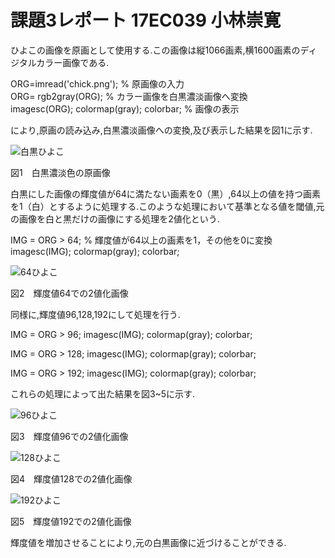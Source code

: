 # 課題3レポート    17EC039 小林崇寛

ひよこの画像を原画として使用する.この画像は縦1066画素,横1600画素のディジタルカラー画像である.

ORG=imread('chick.png'); % 原画像の入力   
ORG= rgb2gray(ORG); % カラー画像を白黒濃淡画像へ変換    
imagesc(ORG); colormap(gray); colorbar; % 画像の表示

により,原画の読み込み,白黒濃淡画像への変換,及び表示した結果を図1に示す.

![白黒ひよこ](http://uploader.sakura.ne.jp/src/up162883.png?raw=true)  

 図1　白黒濃淡色の原画像

白黒にした画像の輝度値が64に満たない画素を0（黒）,64以上の値を持つ画素を1（白）とするように処理する.このような処理において基準となる値を閾値,元の画像を白と黒だけの画像にする処理を2値化という.

IMG = ORG > 64; % 輝度値が64以上の画素を1，その他を0に変換
imagesc(IMG); colormap(gray); colorbar;

![64ひよこ](http://uploader.sakura.ne.jp/src/up162884.png?raw=true)  

図2　輝度値64での2値化画像

同様に,輝度値96,128,192にして処理を行う.

IMG = ORG > 96;
imagesc(IMG); colormap(gray); colorbar;

IMG = ORG > 128;
imagesc(IMG); colormap(gray); colorbar;

IMG = ORG > 192;
imagesc(IMG); colormap(gray); colorbar;

これらの処理によって出た結果を図3~5に示す.

![96ひよこ](http://uploader.sakura.ne.jp/src/up162885.png?raw=true)

図3　輝度値96での2値化画像

![128ひよこ](http://uploader.sakura.ne.jp/src/up162886.png?raw=true)

図4　輝度値128での2値化画像

![192ひよこ](http://uploader.sakura.ne.jp/src/up162887.png?raw=true)

図5　輝度値192での2値化画像

輝度値を増加させることにより,元の白黒画像に近づけることができる.



